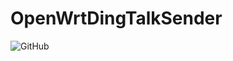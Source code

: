 # OpenWrtDingTalkSender

![GitHub](https://img.shields.io/github/license/Lunaticzy/OpenWrtDingTalkSender)